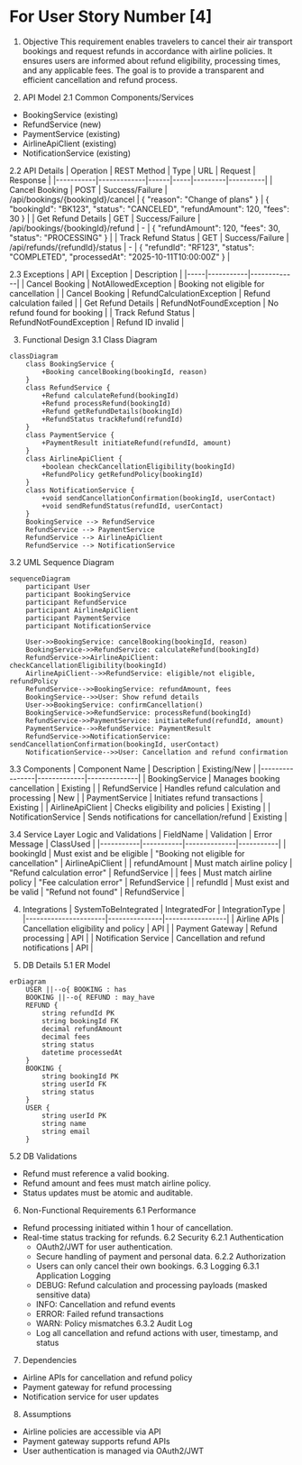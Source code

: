 # For User Story Number [4]

1. Objective
This requirement enables travelers to cancel their air transport bookings and request refunds in accordance with airline policies. It ensures users are informed about refund eligibility, processing times, and any applicable fees. The goal is to provide a transparent and efficient cancellation and refund process.

2. API Model
  2.1 Common Components/Services
  - BookingService (existing)
  - RefundService (new)
  - PaymentService (existing)
  - AirlineApiClient (existing)
  - NotificationService (existing)

  2.2 API Details
| Operation | REST Method | Type | URL | Request | Response |
|-----------|-------------|------|-----|---------|----------|
| Cancel Booking | POST | Success/Failure | /api/bookings/{bookingId}/cancel | { "reason": "Change of plans" } | { "bookingId": "BK123", "status": "CANCELED", "refundAmount": 120, "fees": 30 } |
| Get Refund Details | GET | Success/Failure | /api/bookings/{bookingId}/refund | - | { "refundAmount": 120, "fees": 30, "status": "PROCESSING" } |
| Track Refund Status | GET | Success/Failure | /api/refunds/{refundId}/status | - | { "refundId": "RF123", "status": "COMPLETED", "processedAt": "2025-10-11T10:00:00Z" } |

  2.3 Exceptions
| API | Exception | Description |
|-----|-----------|-------------|
| Cancel Booking | NotAllowedException | Booking not eligible for cancellation |
| Cancel Booking | RefundCalculationException | Refund calculation failed |
| Get Refund Details | RefundNotFoundException | No refund found for booking |
| Track Refund Status | RefundNotFoundException | Refund ID invalid |

3. Functional Design
  3.1 Class Diagram
```mermaid
classDiagram
    class BookingService {
        +Booking cancelBooking(bookingId, reason)
    }
    class RefundService {
        +Refund calculateRefund(bookingId)
        +Refund processRefund(bookingId)
        +Refund getRefundDetails(bookingId)
        +RefundStatus trackRefund(refundId)
    }
    class PaymentService {
        +PaymentResult initiateRefund(refundId, amount)
    }
    class AirlineApiClient {
        +boolean checkCancellationEligibility(bookingId)
        +RefundPolicy getRefundPolicy(bookingId)
    }
    class NotificationService {
        +void sendCancellationConfirmation(bookingId, userContact)
        +void sendRefundStatus(refundId, userContact)
    }
    BookingService --> RefundService
    RefundService --> PaymentService
    RefundService --> AirlineApiClient
    RefundService --> NotificationService
```

  3.2 UML Sequence Diagram
```mermaid
sequenceDiagram
    participant User
    participant BookingService
    participant RefundService
    participant AirlineApiClient
    participant PaymentService
    participant NotificationService

    User->>BookingService: cancelBooking(bookingId, reason)
    BookingService->>RefundService: calculateRefund(bookingId)
    RefundService->>AirlineApiClient: checkCancellationEligibility(bookingId)
    AirlineApiClient-->>RefundService: eligible/not eligible, refundPolicy
    RefundService-->>BookingService: refundAmount, fees
    BookingService-->>User: Show refund details
    User->>BookingService: confirmCancellation()
    BookingService->>RefundService: processRefund(bookingId)
    RefundService->>PaymentService: initiateRefund(refundId, amount)
    PaymentService-->>RefundService: PaymentResult
    RefundService->>NotificationService: sendCancellationConfirmation(bookingId, userContact)
    NotificationService-->>User: Cancellation and refund confirmation
```

  3.3 Components
| Component Name | Description | Existing/New |
|----------------|-------------|--------------|
| BookingService | Manages booking cancellation | Existing |
| RefundService | Handles refund calculation and processing | New |
| PaymentService | Initiates refund transactions | Existing |
| AirlineApiClient | Checks eligibility and policies | Existing |
| NotificationService | Sends notifications for cancellation/refund | Existing |

  3.4 Service Layer Logic and Validations
| FieldName | Validation | Error Message | ClassUsed |
|-----------|-----------|--------------|-----------|
| bookingId | Must exist and be eligible | "Booking not eligible for cancellation" | AirlineApiClient |
| refundAmount | Must match airline policy | "Refund calculation error" | RefundService |
| fees | Must match airline policy | "Fee calculation error" | RefundService |
| refundId | Must exist and be valid | "Refund not found" | RefundService |

4. Integrations
| SystemToBeIntegrated | IntegratedFor | IntegrationType |
|----------------------|---------------|-----------------|
| Airline APIs | Cancellation eligibility and policy | API |
| Payment Gateway | Refund processing | API |
| Notification Service | Cancellation and refund notifications | API |

5. DB Details
  5.1 ER Model
```mermaid
erDiagram
    USER ||--o{ BOOKING : has
    BOOKING ||--o{ REFUND : may_have
    REFUND {
        string refundId PK
        string bookingId FK
        decimal refundAmount
        decimal fees
        string status
        datetime processedAt
    }
    BOOKING {
        string bookingId PK
        string userId FK
        string status
    }
    USER {
        string userId PK
        string name
        string email
    }
```

  5.2 DB Validations
- Refund must reference a valid booking.
- Refund amount and fees must match airline policy.
- Status updates must be atomic and auditable.

6. Non-Functional Requirements
  6.1 Performance
  - Refund processing initiated within 1 hour of cancellation.
  - Real-time status tracking for refunds.
  6.2 Security
    6.2.1 Authentication
      - OAuth2/JWT for user authentication.
      - Secure handling of payment and personal data.
    6.2.2 Authorization
      - Users can only cancel their own bookings.
  6.3 Logging
    6.3.1 Application Logging
      - DEBUG: Refund calculation and processing payloads (masked sensitive data)
      - INFO: Cancellation and refund events
      - ERROR: Failed refund transactions
      - WARN: Policy mismatches
    6.3.2 Audit Log
      - Log all cancellation and refund actions with user, timestamp, and status

7. Dependencies
- Airline APIs for cancellation and refund policy
- Payment gateway for refund processing
- Notification service for user updates

8. Assumptions
- Airline policies are accessible via API
- Payment gateway supports refund APIs
- User authentication is managed via OAuth2/JWT
